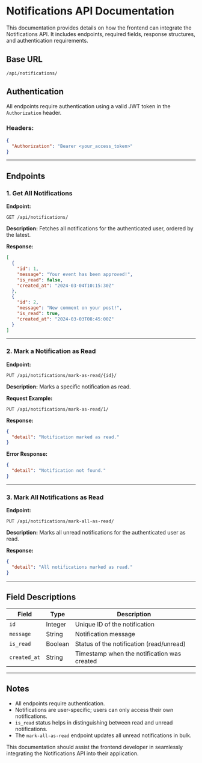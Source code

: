 # Notifications API Documentation

This documentation provides details on how the frontend can integrate the Notifications API. It includes endpoints, required fields, response structures, and authentication requirements.

## Base URL
```
/api/notifications/
```

## Authentication
All endpoints require authentication using a valid JWT token in the `Authorization` header.

### Headers:
```json
{
  "Authorization": "Bearer <your_access_token>"
}
```

---

## Endpoints

### 1. Get All Notifications
**Endpoint:**
```
GET /api/notifications/
```

**Description:**
Fetches all notifications for the authenticated user, ordered by the latest.

**Response:**
```json
[
  {
    "id": 1,
    "message": "Your event has been approved!",
    "is_read": false,
    "created_at": "2024-03-04T10:15:30Z"
  },
  {
    "id": 2,
    "message": "New comment on your post!",
    "is_read": true,
    "created_at": "2024-03-03T08:45:00Z"
  }
]
```

---

### 2. Mark a Notification as Read
**Endpoint:**
```
PUT /api/notifications/mark-as-read/{id}/
```

**Description:**
Marks a specific notification as read.

**Request Example:**
```
PUT /api/notifications/mark-as-read/1/
```

**Response:**
```json
{
  "detail": "Notification marked as read."
}
```

**Error Response:**
```json
{
  "detail": "Notification not found."
}
```

---

### 3. Mark All Notifications as Read
**Endpoint:**
```
PUT /api/notifications/mark-all-as-read/
```

**Description:**
Marks all unread notifications for the authenticated user as read.

**Response:**
```json
{
  "detail": "All notifications marked as read."
}
```

---

## Field Descriptions

| Field       | Type    | Description |
|-------------|---------|-------------|
| `id`        | Integer | Unique ID of the notification |
| `message`   | String  | Notification message |
| `is_read`   | Boolean | Status of the notification (read/unread) |
| `created_at`| String  | Timestamp when the notification was created |

---

## Notes
- All endpoints require authentication.
- Notifications are user-specific; users can only access their own notifications.
- `is_read` status helps in distinguishing between read and unread notifications.
- The `mark-all-as-read` endpoint updates all unread notifications in bulk.

This documentation should assist the frontend developer in seamlessly integrating the Notifications API into their application.

